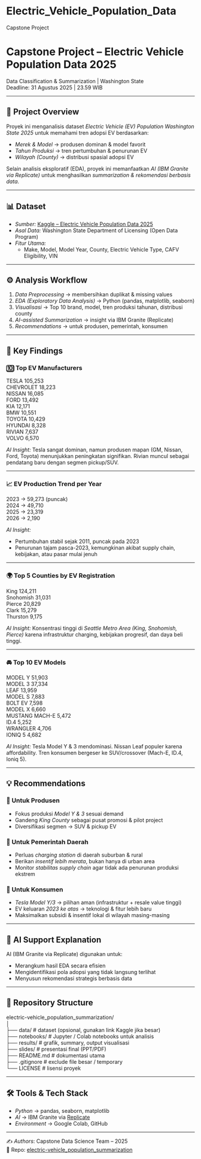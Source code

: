 # Electric_Vehicle_Population_Data
Capstone Project
#  Capstone Project – Electric Vehicle Population Data 2025  
Data Classification & Summarization | Washington State  
Deadline: 31 Agustus 2025 | 23.59 WIB  

---

## 📌 Project Overview  
Proyek ini menganalisis dataset *Electric Vehicle (EV) Population Washington State 2025* untuk memahami tren adopsi EV berdasarkan:  
- *Merek & Model* → produsen dominan & model favorit  
- *Tahun Produksi* → tren pertumbuhan & penurunan EV  
- *Wilayah (County)* → distribusi spasial adopsi EV  

Selain analisis eksploratif (EDA), proyek ini memanfaatkan *AI (IBM Granite via Replicate)* untuk menghasilkan *summarization & rekomendasi berbasis data*.  

---

## 📊 Dataset  
- *Sumber:* [Kaggle – Electric Vehicle Population Data 2025](https://www.kaggle.com/datasets/yanghu583/electric-vehicle-population-data-2025)  
- *Asal Data:* Washington State Department of Licensing (Open Data Program)  
- *Fitur Utama:*  
  - Make, Model, Model Year, County, Electric Vehicle Type, CAFV Eligibility, VIN  

---

## ⚙️ Analysis Workflow  
1. *Data Preprocessing* → membersihkan duplikat & missing values  
2. *EDA (Exploratory Data Analysis)* → Python (pandas, matplotlib, seaborn)  
3. *Visualisasi* → Top 10 brand, model, tren produksi tahunan, distribusi county  
4. *AI-assisted Summarization* → insight via IBM Granite (Replicate)  
5. *Recommendations* → untuk produsen, pemerintah, konsumen  

---

## 🔎 Key Findings  

### 🔟 Top EV Manufacturers  
TESLA        105,253  
CHEVROLET     18,223  
NISSAN        16,085  
FORD          13,492  
KIA           12,171  
BMW           10,551  
TOYOTA        10,429  
HYUNDAI        8,328  
RIVIAN         7,637  
VOLVO          6,570  

*AI Insight:* Tesla sangat dominan, namun produsen mapan (GM, Nissan, Ford, Toyota) menunjukkan peningkatan signifikan. Rivian muncul sebagai pendatang baru dengan segmen pickup/SUV.  

---

### 📈 EV Production Trend per Year  
2023 → 59,273 (puncak)  
2024 → 49,710  
2025 → 23,319  
2026 → 2,190  

*AI Insight:*  
- Pertumbuhan stabil sejak 2011, puncak pada 2023  
- Penurunan tajam pasca-2023, kemungkinan akibat supply chain, kebijakan, atau pasar mulai jenuh  

---

### 🌍 Top 5 Counties by EV Registration  
King        124,211  
Snohomish    31,031  
Pierce       20,829  
Clark        15,279  
Thurston      9,175  

*AI Insight:* Konsentrasi tinggi di *Seattle Metro Area (King, Snohomish, Pierce)* karena infrastruktur charging, kebijakan progresif, dan daya beli tinggi.  

---

### 🚘 Top 10 EV Models  
MODEL Y           51,903  
MODEL 3           37,334  
LEAF              13,959  
MODEL S            7,883  
BOLT EV            7,598  
MODEL X            6,660  
MUSTANG MACH-E     5,472  
ID.4               5,252  
WRANGLER           4,706  
IONIQ 5            4,682  

*AI Insight:* Tesla Model Y & 3 mendominasi. Nissan Leaf populer karena affordability. Tren konsumen bergeser ke SUV/crossover (Mach-E, ID.4, Ioniq 5).  

---

## 💡 Recommendations  

### 🔹 Untuk Produsen  
- Fokus produksi *Model Y & 3* sesuai demand  
- Gandeng *King County* sebagai pusat promosi & pilot project  
- Diversifikasi segmen → SUV & pickup EV  

### 🔹 Untuk Pemerintah Daerah  
- Perluas *charging station* di daerah suburban & rural  
- Berikan *insentif lebih merata*, bukan hanya di urban area  
- Monitor *stabilitas supply chain* agar tidak ada penurunan produksi ekstrem  

### 🔹 Untuk Konsumen  
- *Tesla Model Y/3* → pilihan aman (infrastruktur + resale value tinggi)  
- EV keluaran *2023 ke atas* → teknologi & fitur lebih baru  
- Maksimalkan subsidi & insentif lokal di wilayah masing-masing  

---

## 🤖 AI Support Explanation  
AI (IBM Granite via Replicate) digunakan untuk:  
- Merangkum hasil EDA secara efisien  
- Mengidentifikasi pola adopsi yang tidak langsung terlihat  
- Menyusun rekomendasi strategis berbasis data  

---

## 📂 Repository Structure  
electric-vehicle_population_summarization/  
│  
├── data/                  # dataset (opsional, gunakan link Kaggle jika besar)  
├── notebooks/             # Jupyter / Colab notebooks untuk analisis  
├── results/               # grafik, summary, output visualisasi  
├── slides/                # presentasi final (PPT/PDF)  
├── README.md              # dokumentasi utama  
├── .gitignore             # exclude file besar / temporary  
└── LICENSE                # lisensi proyek  

---

## 🛠️ Tools & Tech Stack  
- *Python* → pandas, seaborn, matplotlib  
- *AI* → IBM Granite via [Replicate](https://replicate.com)  
- *Environment* → Google Colab, GitHub  

---

✍️ *Authors*: Capstone Data Science Team – 2025  
📌 Repo: [electric-vehicle_population_summarization](https://github.com/yourusername/electric-vehicle_population_summarization)
